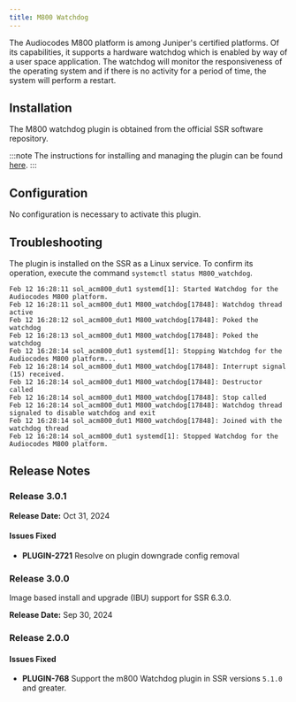 ```yaml
---
title: M800 Watchdog
---
```


The Audiocodes M800 platform is among Juniper's certified platforms. Of its capabilities, it supports a hardware watchdog which is enabled by way of a user space application. The watchdog will monitor the responsiveness of the operating system and if there is no activity for a period of time, the system will perform a restart.

## Installation

The M800 watchdog plugin is obtained from the official SSR software repository.

:::note
The instructions for installing and managing the plugin can be found [here](plugin_intro.md#installation-and-management).
:::

## Configuration

No configuration is necessary to activate this plugin.

## Troubleshooting

The plugin is installed on the SSR as a Linux service.  To confirm its operation, execute the command `systemctl status M800_watchdog`.

```
Feb 12 16:28:11 sol_acm800_dut1 systemd[1]: Started Watchdog for the Audiocodes M800 platform.
Feb 12 16:28:11 sol_acm800_dut1 M800_watchdog[17848]: Watchdog thread active
Feb 12 16:28:12 sol_acm800_dut1 M800_watchdog[17848]: Poked the watchdog
Feb 12 16:28:13 sol_acm800_dut1 M800_watchdog[17848]: Poked the watchdog
Feb 12 16:28:14 sol_acm800_dut1 systemd[1]: Stopping Watchdog for the Audiocodes M800 platform...
Feb 12 16:28:14 sol_acm800_dut1 M800_watchdog[17848]: Interrupt signal (15) received.
Feb 12 16:28:14 sol_acm800_dut1 M800_watchdog[17848]: Destructor called
Feb 12 16:28:14 sol_acm800_dut1 M800_watchdog[17848]: Stop called
Feb 12 16:28:14 sol_acm800_dut1 M800_watchdog[17848]: Watchdog thread signaled to disable watchdog and exit
Feb 12 16:28:14 sol_acm800_dut1 M800_watchdog[17848]: Joined with the watchdog thread
Feb 12 16:28:14 sol_acm800_dut1 systemd[1]: Stopped Watchdog for the Audiocodes M800 platform.
```

## Release Notes

### Release 3.0.1

**Release Date:** Oct 31, 2024

#### Issues Fixed

- **PLUGIN-2721** Resolve on plugin downgrade config removal

### Release 3.0.0

Image based install and upgrade (IBU) support for SSR 6.3.0.

**Release Date:** Sep 30, 2024

### Release 2.0.0

#### Issues Fixed

- **PLUGIN-768** Support the m800 Watchdog plugin in SSR versions `5.1.0` and greater.
